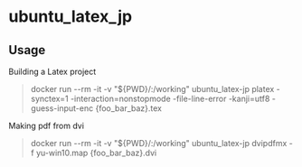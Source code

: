 # ubuntu_latex_jp

## Usage

Building a Latex project

> docker run --rm -it -v "${PWD}/:/working" ubuntu_latex-jp platex -synctex=1 -interaction=nonstopmode -file-line-error -kanji=utf8 -guess-input-enc {foo_bar_baz}.tex


Making pdf from dvi

> docker run --rm -it -v "${PWD}/:/working" ubuntu_latex-jp dvipdfmx -f yu-win10.map {foo_bar_baz}.dvi 